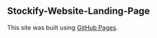 ## Stockify-Website-Landing-Page

This site was built using [GitHub Pages](https://ajinkyakate.github.io/Stockify-Website-Landing-Page/).
